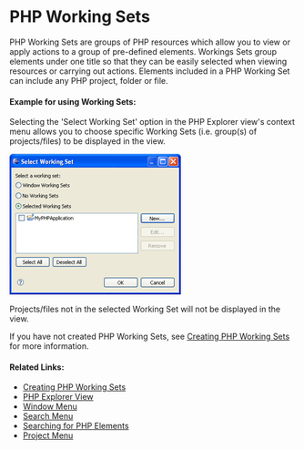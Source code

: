 # PHP Working Sets

<!--context:php_working_sets-->

PHP Working Sets are groups of PHP resources which allow you to view or apply actions to a group of pre-defined elements. Workings Sets group elements under one title so that they can be easily selected when viewing resources or carrying out actions. Elements included in a PHP Working Set can include any PHP project, folder or file.

#### Example for using Working Sets:

Selecting the 'Select Working Set' option in the PHP Explorer view's context menu allows you to choose specific Working Sets (i.e. group(s) of projects/files) to be displayed in the view.

![Select Working Set Dialog](images/select_working_set_pdt.png "Select Working Set Dialog")

Projects/files not in the selected Working Set will not be displayed in the view.

If you have not created PHP Working Sets, see [Creating PHP Working Sets](../024-tasks/104-creating_php_working_sets.md) for more information.

<!--links-start-->

#### Related Links:

 * [Creating PHP Working Sets](../024-tasks/104-creating_php_working_sets.md)
 * [PHP Explorer View](../032-reference/008-php_perspectives_and_views/008-php_perspective_views/008-php_explorer_view.md)
 * [Window Menu](../032-reference/016-menus/080-window.md)
 * [Search Menu](../032-reference/016-menus/048-search.md)
 * [Searching for PHP Elements](../024-tasks/064-searching_for_php_elements.md)
 * [Project Menu](../032-reference/016-menus/056-project.md)

<!--links-end-->
